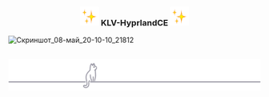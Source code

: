 
<h3 align="center">
	<img src="https://github.com/sofijacom/KLV-HyprlandCE/blob/Activity/Sparkles.webp" alt="Sparkles" width="38" height="38" />
	 KLV-HyprlandCE 
	<img src="https://github.com/sofijacom/KLV-HyprlandCE/blob/Activity/Sparkles.webp" alt="Sparkles" width="38" height="38" />
</h3>

![Скриншот_08-май_20-10-10_21812](https://github.com/sofijacom/KLV-HyprlandCE/assets/107557749/728e739d-9376-4768-96b7-307c83afda1d)


##

<p align="center">	
  <img src="https://github.com/sofijacom/sofijacom/blob/49e18fe1d7c2223884efd95af9370dcb84697427/icons_line/gray0_ctp_on_line.svg?sanitize=true" />
</p>
